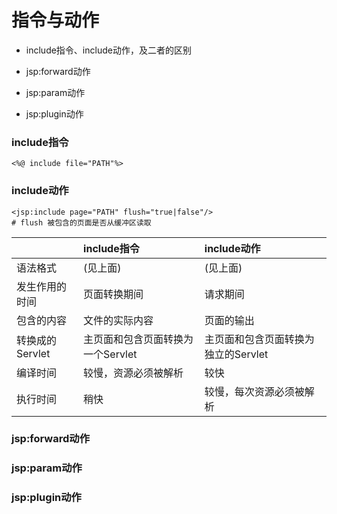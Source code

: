 # 指令与动作

* include指令、include动作，及二者的区别

* jsp:forward动作

* jsp:param动作

* jsp:plugin动作

### include指令

```
<%@ include file="PATH"%>
```

### include动作

```
<jsp:include page="PATH" flush="true|false"/>
# flush 被包含的页面是否从缓冲区读取
```

||include指令|include动作|
|:--|:--|:--|
|语法格式|(见上面)|(见上面)|
|发生作用的时间|页面转换期间|请求期间|
|包含的内容|文件的实际内容|页面的输出|
|转换成的Servlet|主页面和包含页面转换为一个Servlet|主页面和包含页面转换为独立的Servlet|
|编译时间|较慢，资源必须被解析|较快|
|执行时间|稍快|较慢，每次资源必须被解析|

### jsp:forward动作

### jsp:param动作

### jsp:plugin动作